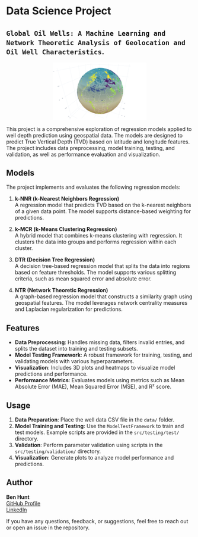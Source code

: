 # Data Science Project

## `Global Oil Wells: A Machine Learning and Network Theoretic Analysis of Geolocation and Oil Well Characteristics`.

<p align="center">
    <img src="assets/3d_k_means_earth.png" alt="3d K-Means Clustering of global oil wells" style="width:50%;"/>
</p>

This project is a comprehensive exploration of regression models applied to well depth prediction using geospatial data. The models are designed to predict True Vertical Depth (TVD) based on latitude and longitude features. The project includes data preprocessing, model training, testing, and validation, as well as performance evaluation and visualization.

## Models

The project implements and evaluates the following regression models:

1. **k-NNR (k-Nearest Neighbors Regression)**  
   A regression model that predicts TVD based on the k-nearest neighbors of a given data point. The model supports distance-based weighting for predictions.

2. **k-MCR (k-Means Clustering Regression)**  
   A hybrid model that combines k-means clustering with regression. It clusters the data into groups and performs regression within each cluster.

3. **DTR (Decision Tree Regression)**  
   A decision tree-based regression model that splits the data into regions based on feature thresholds. The model supports various splitting criteria, such as mean squared error and absolute error.

4. **NTR (Network Theoretic Regression)**  
   A graph-based regression model that constructs a similarity graph using geospatial features. The model leverages network centrality measures and Laplacian regularization for predictions.

## Features

- **Data Preprocessing**: Handles missing data, filters invalid entries, and splits the dataset into training and testing subsets.
- **Model Testing Framework**: A robust framework for training, testing, and validating models with various hyperparameters.
- **Visualization**: Includes 3D plots and heatmaps to visualize model predictions and performance.
- **Performance Metrics**: Evaluates models using metrics such as Mean Absolute Error (MAE), Mean Squared Error (MSE), and R² score.

## Usage

1. **Data Preparation**: Place the well data CSV file in the `data/` folder.
2. **Model Training and Testing**: Use the `ModelTestFramework` to train and test models. Example scripts are provided in the `src/testing/test/` directory.
3. **Validation**: Perform parameter validation using scripts in the `src/testing/validation/` directory.
4. **Visualization**: Generate plots to analyze model performance and predictions.


## Author

**Ben Hunt**  
[GitHub Profile](https://github.com/benhunt19)  
[LinkedIn](https://www.linkedin.com/in/benjaminrjhunt)

If you have any questions, feedback, or suggestions, feel free to reach out or open an issue in the repository.